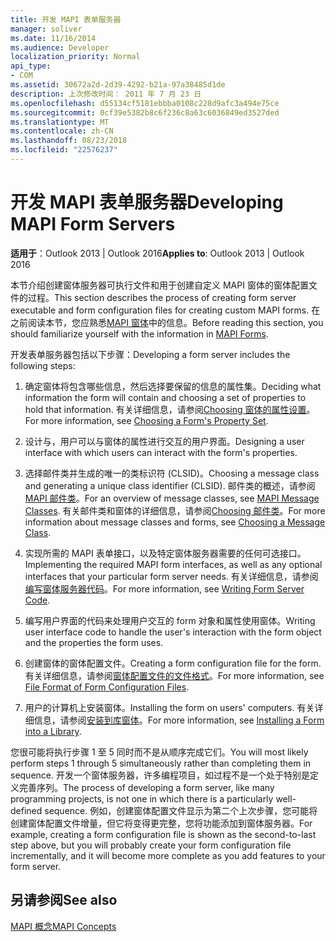 ```yaml
---
title: 开发 MAPI 表单服务器
manager: soliver
ms.date: 11/16/2014
ms.audience: Developer
localization_priority: Normal
api_type:
- COM
ms.assetid: 30672a2d-2d39-4292-b21a-97a38485d1de
description: 上次修改时间： 2011 年 7 月 23 日
ms.openlocfilehash: d55134cf5181ebbba0108c228d9afc3a494e75ce
ms.sourcegitcommit: 0cf39e5382b8c6f236c8a63c6036849ed3527ded
ms.translationtype: MT
ms.contentlocale: zh-CN
ms.lasthandoff: 08/23/2018
ms.locfileid: "22576237"
---
```

# <a name="developing-mapi-form-servers"></a><span data-ttu-id="5f025-103">开发 MAPI 表单服务器</span><span class="sxs-lookup"><span data-stu-id="5f025-103">Developing MAPI Form Servers</span></span>

  
  
<span data-ttu-id="5f025-104">**适用于**：Outlook 2013 | Outlook 2016</span><span class="sxs-lookup"><span data-stu-id="5f025-104">**Applies to**: Outlook 2013 | Outlook 2016</span></span> 
  
<span data-ttu-id="5f025-105">本节介绍创建窗体服务器可执行文件和用于创建自定义 MAPI 窗体的窗体配置文件的过程。</span><span class="sxs-lookup"><span data-stu-id="5f025-105">This section describes the process of creating form server executable and form configuration files for creating custom MAPI forms.</span></span> <span data-ttu-id="5f025-106">在之前阅读本节，您应熟悉[MAPI 窗体](mapi-forms.md)中的信息。</span><span class="sxs-lookup"><span data-stu-id="5f025-106">Before reading this section, you should familiarize yourself with the information in [MAPI Forms](mapi-forms.md).</span></span>
  
<span data-ttu-id="5f025-107">开发表单服务器包括以下步骤：</span><span class="sxs-lookup"><span data-stu-id="5f025-107">Developing a form server includes the following steps:</span></span>
  
1. <span data-ttu-id="5f025-108">确定窗体将包含哪些信息，然后选择要保留的信息的属性集。</span><span class="sxs-lookup"><span data-stu-id="5f025-108">Deciding what information the form will contain and choosing a set of properties to hold that information.</span></span> <span data-ttu-id="5f025-109">有关详细信息，请参阅[Choosing 窗体的属性设置](choosing-a-form-s-property-set.md)。</span><span class="sxs-lookup"><span data-stu-id="5f025-109">For more information, see [Choosing a Form's Property Set](choosing-a-form-s-property-set.md).</span></span>
    
2. <span data-ttu-id="5f025-110">设计与，用户可以与窗体的属性进行交互的用户界面。</span><span class="sxs-lookup"><span data-stu-id="5f025-110">Designing a user interface with which users can interact with the form's properties.</span></span>
    
3. <span data-ttu-id="5f025-111">选择邮件类并生成的唯一的类标识符 (CLSID)。</span><span class="sxs-lookup"><span data-stu-id="5f025-111">Choosing a message class and generating a unique class identifier (CLSID).</span></span> <span data-ttu-id="5f025-112">邮件类的概述，请参阅[MAPI 邮件类](mapi-message-classes.md)。</span><span class="sxs-lookup"><span data-stu-id="5f025-112">For an overview of message classes, see [MAPI Message Classes](mapi-message-classes.md).</span></span> <span data-ttu-id="5f025-113">有关邮件类和窗体的详细信息，请参阅[Choosing 邮件类](choosing-a-message-class.md)。</span><span class="sxs-lookup"><span data-stu-id="5f025-113">For more information about message classes and forms, see [Choosing a Message Class](choosing-a-message-class.md).</span></span>
    
4. <span data-ttu-id="5f025-114">实现所需的 MAPI 表单接口，以及特定窗体服务器需要的任何可选接口。</span><span class="sxs-lookup"><span data-stu-id="5f025-114">Implementing the required MAPI form interfaces, as well as any optional interfaces that your particular form server needs.</span></span> <span data-ttu-id="5f025-115">有关详细信息，请参阅[编写窗体服务器代码](writing-form-server-code.md)。</span><span class="sxs-lookup"><span data-stu-id="5f025-115">For more information, see [Writing Form Server Code](writing-form-server-code.md).</span></span> 
    
5. <span data-ttu-id="5f025-116">编写用户界面的代码来处理用户交互的 form 对象和属性使用窗体。</span><span class="sxs-lookup"><span data-stu-id="5f025-116">Writing user interface code to handle the user's interaction with the form object and the properties the form uses.</span></span>
    
6. <span data-ttu-id="5f025-117">创建窗体的窗体配置文件。</span><span class="sxs-lookup"><span data-stu-id="5f025-117">Creating a form configuration file for the form.</span></span> <span data-ttu-id="5f025-118">有关详细信息，请参阅[窗体配置文件的文件格式](file-format-of-form-configuration-files.md)。</span><span class="sxs-lookup"><span data-stu-id="5f025-118">For more information, see [File Format of Form Configuration Files](file-format-of-form-configuration-files.md).</span></span>
    
7. <span data-ttu-id="5f025-119">用户的计算机上安装窗体。</span><span class="sxs-lookup"><span data-stu-id="5f025-119">Installing the form on users' computers.</span></span> <span data-ttu-id="5f025-120">有关详细信息，请参阅[安装到库窗体](installing-a-form-into-a-library.md)。</span><span class="sxs-lookup"><span data-stu-id="5f025-120">For more information, see [Installing a Form into a Library](installing-a-form-into-a-library.md).</span></span>
    
<span data-ttu-id="5f025-121">您很可能将执行步骤 1 至 5 同时而不是从顺序完成它们。</span><span class="sxs-lookup"><span data-stu-id="5f025-121">You will most likely perform steps 1 through 5 simultaneously rather than completing them in sequence.</span></span> <span data-ttu-id="5f025-122">开发一个窗体服务器，许多编程项目，如过程不是一个处于特别是定义完善序列。</span><span class="sxs-lookup"><span data-stu-id="5f025-122">The process of developing a form server, like many programming projects, is not one in which there is a particularly well-defined sequence.</span></span> <span data-ttu-id="5f025-123">例如，创建窗体配置文件显示为第二个上次步骤，您可能将创建窗体配置文件增量，但它将变得更完整，您将功能添加到窗体服务器。</span><span class="sxs-lookup"><span data-stu-id="5f025-123">For example, creating a form configuration file is shown as the second-to-last step above, but you will probably create your form configuration file incrementally, and it will become more complete as you add features to your form server.</span></span>
  
## <a name="see-also"></a><span data-ttu-id="5f025-124">另请参阅</span><span class="sxs-lookup"><span data-stu-id="5f025-124">See also</span></span>



[<span data-ttu-id="5f025-125">MAPI 概念</span><span class="sxs-lookup"><span data-stu-id="5f025-125">MAPI Concepts</span></span>](mapi-concepts.md)


